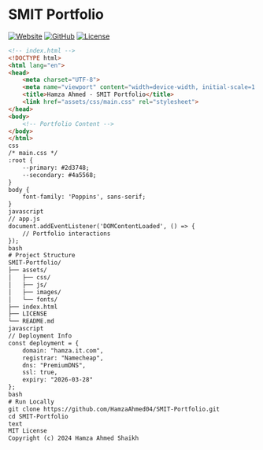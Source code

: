 # SMIT Portfolio

[![Website](https://img.shields.io/badge/Website-hamza.it.com-blue)](https://hamza.it.com)
[![GitHub](https://img.shields.io/badge/GitHub-Repo-blue)](https://github.com/HamzaAhmed04/SMIT-Portfolio)
[![License](https://img.shields.io/badge/License-MIT-green)](LICENSE)

```html
<!-- index.html -->
<!DOCTYPE html>
<html lang="en">
<head>
    <meta charset="UTF-8">
    <meta name="viewport" content="width=device-width, initial-scale=1.0">
    <title>Hamza Ahmed - SMIT Portfolio</title>
    <link href="assets/css/main.css" rel="stylesheet">
</head>
<body>
    <!-- Portfolio Content -->
</body>
</html>
css
/* main.css */
:root {
    --primary: #2d3748;
    --secondary: #4a5568;
}
body {
    font-family: 'Poppins', sans-serif;
}
javascript
// app.js
document.addEventListener('DOMContentLoaded', () => {
    // Portfolio interactions
});
bash
# Project Structure
SMIT-Portfolio/
├── assets/
│   ├── css/
│   ├── js/
│   ├── images/
│   └── fonts/
├── index.html
├── LICENSE
└── README.md
javascript
// Deployment Info
const deployment = {
    domain: "hamza.it.com",
    registrar: "Namecheap",
    dns: "PremiumDNS",
    ssl: true,
    expiry: "2026-03-28"
};
bash
# Run Locally
git clone https://github.com/HamzaAhmed04/SMIT-Portfolio.git
cd SMIT-Portfolio
text
MIT License
Copyright (c) 2024 Hamza Ahmed Shaikh
